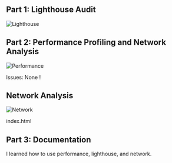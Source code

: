 ## Part 1: Lighthouse Audit
![Lighthouse](<Screenshot 2024-01-16 3.50.41 PM.png>)


## Part 2: Performance Profiling and Network Analysis
![Performance](<Screenshot 2024-01-16 3.55.45 PM-1.png>)

Issues: None !

## Network Analysis
![Network](<Screenshot 2024-01-16 3.54.52 PM.png>)

index.html

## Part 3: Documentation

I learned how to use performance, lighthouse, and network.
